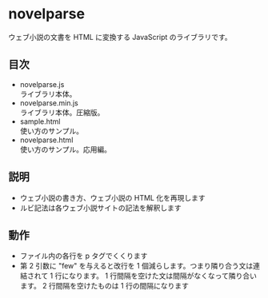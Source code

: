 # novelparse
ウェブ小説の文書を HTML に変換する JavaScript のライブラリです。

## 目次
* novelparse.js  
  ライブラリ本体。
* novelparse.min.js  
  ライブラリ本体。圧縮版。
* sample.html  
  使い方のサンプル。
* novelparse.html  
  使い方のサンプル。応用編。

## 説明
* ウェブ小説の書き方、ウェブ小説の HTML 化を再現します
* ルビ記法は各ウェブ小説サイトの記法を解釈します

## 動作
* ファイル内の各行を p タグでくくります
* 第 2 引数に "few" を与えると改行を 1 個減らします。つまり隣り合う文は連結されて 1 行になります。 1 行間隔を空けた文は間隔がなくなって隣り合います。 2 行間隔を空けたものは 1 行の間隔になります
